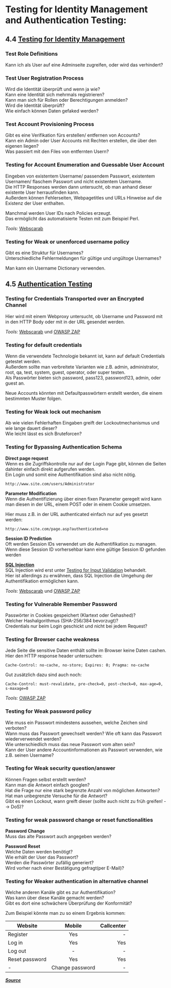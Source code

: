 # Testing for Identity Management and Authentication Testing:

## 4.4 [Testing for Identity Management](https://www.owasp.org/index.php/Testing_Identity_Management)

### Test Role Definitions  
Kann ich als User auf eine Adminseite zugreifen, oder wird das verhindert?   

### Test User Registration Process  
Wird die Identität überprüft und wenn ja wie?  
Kann eine Identität sich mehrmals registrieren?  
Kann man sich für Rollen oder Berechtigungen anmelden?  
Wird die Identität überprüft?  
Wie einfach können Daten gefaked werden?  

### Test Account Provisioning Process  
Gibt es eine Verifikation fürs erstellen/ entfernen von Accounts?  
Kann ein Admin oder User Accounts mit Rechten erstellen, die über den eigenen liegen?  
Was passiert mit den Files von entfernten Usern?  

### Testing for Account Enumeration and Guessable User Account    
Eingeben von existentem Username/ passendem Passwort, existentem Usernamen/ flaschem Passwort und nicht existentem Username.  
Die HTTP Responses werden dann untersucht, ob man anhand dieser existente User herrausfinden kann.  
Außerdem können Fehlerseiten, Webpagetitles und URLs Hinweise auf die Existenz der User enthalten.  

Manchmal werden User IDs nach Policies erzeugt.  
Das ermöglicht das automatisierte Testen mit zum Beispiel Perl.  

*Tools:* [Webscarab](https://www.owasp.org/index.php/Category:OWASP_WebScarab_Project)

### Testing for Weak or unenforced username policy   
Gibt es eine Struktur für Usernames?  
Unterschiedliche Fehlermeldungen für gültige und ungültoge Usernames?  

Man kann ein Username Dictionary verwenden.


## 4.5 [Authentication Testing](https://www.owasp.org/index.php/Testing_for_authentication)


### Testing for Credentials Transported over an Encrypted Channel   
Hier wird mit einem Webproxy untersucht, ob Username und Password mit in den HTTP Body oder mit in der URL gesendet werden.   

*Tools:* [Webscarab](https://www.owasp.org/index.php/Category:OWASP_WebScarab_Project)
 und [OWASP ZAP](https://www.owasp.org/index.php/OWASP_Zed_Attack_Proxy_Project)    

### Testing for default credentials    
Wenn die verwendete Technologie bekannt ist, kann auf default Credentials getestet werden.  
Außerdem sollte man verbreitete Varianten wie z.B. admin, administrator, root, qa, test, system, guest, operator, oder super testen.  
Als Passwörter bieten sich password, pass123, password123, admin, oder guest an.  

Neue Accounts könnten mit Defaultpasswörtern erstellt werden, die einem bestimmten Muster folgen.  

### Testing for Weak lock out mechanism   
Ab wie vielen Fehlerhaften Eingaben greift der Lockoutmechanismus und wie lange dauert dieser?  
Wie leicht lässt es sich Bruteforcen?  

### Testing for Bypassing Authentication Schema   

**Direct page request**  
Wenn es die Zugriffskontrolle nur auf der Login Page gibt, können die Seiten dahinter einfach direkt aufgerufen werden.  
Ein Login und somit eine Authentifikation sind also nicht nötig.
```
http://www.site.com/users/Administrator
```  

**Parameter Modification**  
Wenn die Authentifizierung über einen fixen Parameter geregelt wird kann man diesen in der URL, einem POST oder in einem Cookie umsetzen.  

Hier muss z.B. in der URL authenticated einfach nur auf yes gesetzt werden: 
```
http://www.site.com/page.asp?authenticated=no 
```

**Session ID Prediction**  
Oft werden Session IDs verwendet um die Authentifikation zu managen.  
Wenn diese Session ID vorhersehbar kann eine gültige Session ID gefunden werden

**[SQL Injection](https://www.owasp.org/index.php/Testing_for_SQL_Injection_(OTG-INPVAL-005))**  
SQL Injection wird erst unter [Testing for Input Validation](https://www.owasp.org/index.php/Testing_for_Input_Validation) behandelt.  
Hier ist allerdings zu erwähnen, dass SQL Injection die Umgehung der Authentifikation ermöglichen kann.  


*Tools*: [Webscarab](https://www.owasp.org/index.php/Category:OWASP_WebScarab_Project)
 und [OWASP ZAP](https://www.owasp.org/index.php/OWASP_Zed_Attack_Proxy_Project)  

### Testing for Vulnerable Remember Password    
Passwörter in Cookies gespeichert (Klartext oder Gehashed)?  
Welcher Hashalgorithmus (SHA-256/384 bevorzugt)?  
Credentials nur beim Login geschickt und nicht bei jedem Request?  

### Testing for Browser cache weakness   
Jede Seite die sensitive Daten enthält sollte im Browser keine Daten cashen.  
Hier den HTTP response header untersuchen:  
```
Cache-Control: no-cache, no-store; Expires: 0; Pragma: no-cache  
```
Gut zusätzlich dazu sind auch noch:  
```
Cache-Control: must-revalidate, pre-check=0, post-check=0, max-age=0, s-maxage=0  
```  

*Tools:* [OWASP ZAP](https://www.owasp.org/index.php/OWASP_Zed_Attack_Proxy_Project)  

### Testing for Weak password policy  
Wie muss ein Passwort mindestens aussehen, welche Zeichen sind verboten?  
Wann muss das Passwort gewechselt werden? 
Wie oft kann das Passwort wiederverwendet werden?  
Wie unterschiedlich muss das neue Passwort vom alten sein?  
Kann der User andere Accountinformationen als Passwort verwenden, wie z.B. seinen Username?  

### Testing for Weak security question/answer  
Können Fragen selbst erstellt werden?  
Kann man die Antwort einfach googlen?  
Hat die Frage nur eine stark begrenzte Anzahl von möglichen Antworten?  
Hat man unbegrenzte Versuche für die Antwort?  
Gibt es einen Lockout, wann greift dieser (sollte auch nicht zu früh greifen! --> DoS)?  

### Testing for weak password change or reset functionalities

**Password Change**  
Muss das alte Passwort auch angegeben werden?  

**Password Reset**  
Welche Daten werden benötigt?  
Wie erhält der User das Passwort?  
Werden die Passwörter zufällig generiert?  
Wird vorher nach einer Bestätigung gefragt(per E-Mail)?  

### Testing for Weaker authentication in alternative channel  
Welche anderen Kanäle gibt es zur Authentifikation?  
Was kann über diese Kanäle gemacht werden?  
Gibt es dort eine schwächere Überprüfung der Konformität?  

Zum Beispiel könnte man zu so einem Ergebnis kommen:  

| Website        | Mobile          | Callcenter |
| -------------- |:---------------:| ----------:|
| Register       | Yes             | -          |
| Log in         | Yes             | Yes        |
| Log out        | -               | -          |
| Reset password | Yes             | Yes        |
| -              | Change password |-           |

***[Source](https://www.owasp.org/images/1/19/OTGv4.pdf)***

